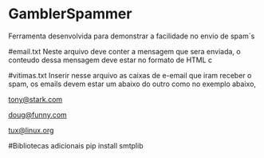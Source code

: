 # GamblerSpammer
Ferramenta desenvolvida para demonstrar a facilidade no envio de spam`s

#email.txt
Neste arquivo deve conter a mensagem que sera enviada, o conteudo dessa mensagem deve estar no formato de HTML c

#vitimas.txt
Inserir nesse arquivo as caixas de e-email que iram receber o spam, os emails devem estar um abaixo do outro como no exemplo abaixo,

tony@stark.com

doug@funny.com

tux@linux.org

#Bibliotecas adicionais
pip install smtplib
